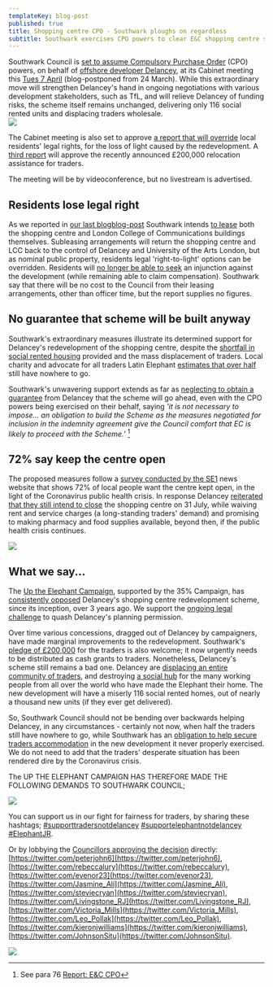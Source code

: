 ```yaml
---
templateKey: blog-post
published: true
title: Shopping centre CPO - Southwark ploughs on regardless
subtitle: Southwark exercises CPO powers to clear E&C shopping centre site for Delancey
---
```

Southwark Council is [set to assume Compulsory Purchase Order](http://moderngov.southwark.gov.uk/mgIssueHistoryHome.aspx?IId=50015357) (CPO) powers, on behalf of [offshore developer Delancey](http://35percent.org/2014-05-05-manx-connections-the-off-shore-home-of-the-elephants-developers/), at its Cabinet meeting this [Tues 7 April](http://moderngov.southwark.gov.uk/ieListDocuments.aspx?CId=302&MId=6420&Ver=4) (blog-postponed from 24 March).  While this extraordinary move will strengthen Delancey's hand in ongoing negotiations with various development stakeholders, such as TfL, and will relieve Delancey of funding risks, the scheme itself remains unchanged, delivering only 116 social rented units and displacing traders wholesale.  
![](http://35percent.org/img/traderscompevicted.jpeg)

The Cabinet meeting is also set to approve [a report that will override](http://moderngov.southwark.gov.uk/mgIssueHistoryHome.aspx?IId=50021995) local residents' legal rights, for the  loss of light caused by the redevelopment.  A [third report](http://moderngov.southwark.gov.uk/documents/s88157/Report%20EC%20Shopping%20Centre%20Progress.pdf) will approve the recently announced £200,000 relocation assistance for traders.

The meeting will be by videoconference, but no livestream is advertised.

## Residents lose legal right

As we reported in [our last blogblog-post](http://35percent.org/2020-03-23-shopping-centre-compulsory-purchase-order/) Southwark intends [to lease](http://moderngov.southwark.gov.uk/documents/s88163/Report%20EC%20CPO.pdf) both the shopping centre and London College of Communications buildings themselves.  Subleasing arrangements will return the shopping centre and LCC back to the control of Delancey and University of the Arts London, but as nominal public property, residents legal 'right-to-light' options can be overridden.  Residents will [no longer be able to seek](http://moderngov.southwark.gov.uk/documents/s88172/Report%20EC%20Property%20Rights.pdf) an injunction against the development (while remaining able to claim compensation).  Southwark say that there will be no cost to the Council from their leasing arrangements, other than officer time, but the report supplies no figures. 

## No guarantee that scheme will be built anyway

Southwark's extraordinary measures illustrate its determined support for Delancey's redevelopment of the shopping centre, despite the [shortfall in social rented housing](http://35percent.org/shopping-centre/) provided and the mass displacement of traders.  Local charity and advocate for all traders Latin Elephant [estimates that over half](http://35percent.org/2020-01-20-elephant-traders-still-homeless/) still have nowhere to go. 

Southwark's unwavering support extends as far as [neglecting to obtain a guarantee](http://moderngov.southwark.gov.uk/documents/s88163/Report%20EC%20CPO.pdf) from Delancey that the scheme will go ahead, even with the CPO powers being exercised on their behalf, saying _'it is not necessary to impose… an obligation to build the Scheme as the measures negotiated for inclusion in the indemnity agreement give the Council comfort that EC is likely to proceed with the Scheme.’_ [^1]

## 72% say keep the centre open 

The proposed measures follow a [survey conducted by the SE1](https://twitter.com/se1/status/1240692710987558913) news website that shows 72% of local people want the centre kept open, in the light of the Coronavirus public health crisis. In response Delancey [reiterated that they still intend to close](https://www.london-se1.co.uk/news/view/10180?utm_source=SE1+Direct&utm_campaign=0c3a7afe5a-SE1+Direct+1000&utm_medium=email&utm_term=0_9d1f71fd65-0c3a7afe5a-407867973) the shopping centre on 31 July, while waiving rent and service charges (a long-standing traders' demand) and promising to making pharmacy and food supplies available, beyond then, if the public health crisis continues.

![](http://35percent.org/img/surveysc.png)

## What we say...

The [Up the Elephant Campaign](https://twitter.com/UpTheElephant_?ref_src=twsrc%5Egoogle%7Ctwcamp%5Eserp%7Ctwgr%5Eauthor), supported by the 35% Campaign, has [consistently opposed](http://35percent.org/2017-09-23-elephant-castle-shopping-centre-update/) Delancey's shopping centre redevelopment scheme, since its inception, over 3 years ago.  We support the [ongoing legal challenge](https://www.crowdjustice.com/case/save-the-elephants-diverse-com-appeal/) to quash Delancey's planning permission.

Over time various concessions, dragged out of Delancey by campaigners, have made marginal improvements to the redevelopment.  Southwark's [pledge of £200,000](https://www.london-se1.co.uk/news/view/10093) for the traders is also welcome; it now urgently needs to be distributed as cash grants to traders.  Nonetheless, Delancey's scheme still remains a bad one. Delancey are [displacing an entire community of traders](http://35percent.org/2019-03-30-no-room-for-traders-in-the-new-elephant/), and destroying [a social hub](https://www.youtube.com/watch?v=DRC2cyhpzAM) for the many working people from all over the world who have made the Elephant their home.  The new development will have a miserly 116 social rented homes, out of nearly a thousand new units (if they ever get delivered).

So, Southwark Council should not be bending over backwards helping Delancey, in any circumstances - certainly not now, when half the traders still have nowhere to go, while Southwark has an [obligation to help secure traders accommodation](http://35percent.org/2020-03-23-shopping-centre-compulsory-purchase-order/) in the new development it never properly exercised.  We do not need to add that the traders' desperate situation has been rendered dire by the Coronavirus crisis.

The UP THE ELEPHANT CAMPAIGN HAS THEREFORE MADE THE FOLLOWING DEMANDS TO SOUTHWARK COUNCIL;

![](http://35percent.org/img/deldemands.jpg)

You can support us in our fight for fairness for traders, by sharing these hashtags; [#supporttradersnotdelancey](https://twitter.com/hashtag/supporttradersnotdelancey?src=hashtag_click) [#supportelephantnotdelancey](https://twitter.com/hashtag/supportelephantnotdelancey?src=hashtag_click) [#ElephantJR](https://twitter.com/hashtag/ElephantJR?src=hashtag_click). 

Or by lobbying the [Councillors approving the decision](http://moderngov.southwark.gov.uk/mgMeetingAttendance.aspx?ID=6420) directly: [https://twitter.com/peterjohn6](https://twitter.com/peterjohn6), [https://twitter.com/rebeccalury](https://twitter.com/rebeccalury), [https://twitter.com/evenor23](https://twitter.com/evenor23), [https://twitter.com/Jasmine_Ali](https://twitter.com/Jasmine_Ali), [https://twitter.com/steviecryan](https://twitter.com/steviecryan), [https://twitter.com/Livingstone_RJ](https://twitter.com/Livingstone_RJ), [https://twitter.com/Victoria_Mills](https://twitter.com/Victoria_Mills), [https://twitter.com/Leo_Pollak](https://twitter.com/Leo_Pollak), [https://twitter.com/kieronjwilliams](https://twitter.com/kieronjwilliams), [https://twitter.com/JohnsonSitu](https://twitter.com/JohnsonSitu).

![](http://35percent.org/img/cabinetmembers.png)

[^1]: See para 76 [Report: E&C CPO](http://moderngov.southwark.gov.uk/documents/s88163/Report%20EC%20CPO.pdf)


<meta name="twitter:card" content="summary_large_image" />

<meta name="twitter:site" content="@35percent_EAN" />

<meta name="twitter:title" content="Southwark presses on with CPO to remove shopping centre traders" />

<meta name="twitter:description" content="Council steams ahead with compulsory purchase order despite 50% of traders having nowhere to go." />

<meta name="twitter:image" content="http://35percent.org/img/traderscompevicted.jpeg" />
